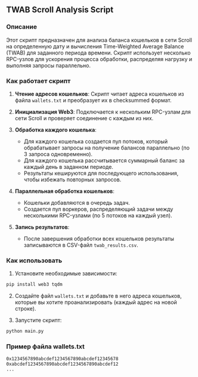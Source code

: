 ## TWAB Scroll Analysis Script

### Описание

Этот скрипт предназначен для анализа баланса кошельков в сети Scroll на определенную дату и вычисления Time-Weighted Average Balance (TWAB) для заданного периода времени. Скрипт использует несколько RPC-узлов для ускорения процесса обработки, распределяя нагрузку и выполняя запросы параллельно.

### Как работает скрипт

1. **Чтение адресов кошельков**:
   Скрипт читает адреса кошельков из файла `wallets.txt` и преобразует их в checksummed формат.

2. **Инициализация Web3**:
   Подключается к нескольким RPC-узлам для сети Scroll и проверяет соединение с каждым из них.

3. **Обработка каждого кошелька**:
   - Для каждого кошелька создается пул потоков, который обрабатывает запросы на получение балансов параллельно (по 3 запроса одновременно).
   - Для каждого кошелька рассчитывается суммарный баланс за каждый день в заданном периоде.
   - Результаты кешируются для последующего использования, чтобы избежать повторных запросов.

4. **Параллельная обработка кошельков**:
   - Кошельки добавляются в очередь задач.
   - Создается пул воркеров, распределяющий задачи между несколькими RPC-узлами (по 5 потоков на каждый узел).

5. **Запись результатов**:
   - После завершения обработки всех кошельков результаты записываются в CSV-файл `twab_results.csv`.

### Как использовать

1. Установите необходимые зависимости:

```sh
pip install web3 tqdm
```

2. Создайте файл `wallets.txt` и добавьте в него адреса кошельков, которые вы хотите проанализировать (каждый адрес на новой строке).

3. Запустите скрипт:

```sh
python main.py
```

### Пример файла wallets.txt

```
0x1234567890abcdef1234567890abcdef12345678
0xabcdef1234567890abcdef1234567890abcdef12
...
```
